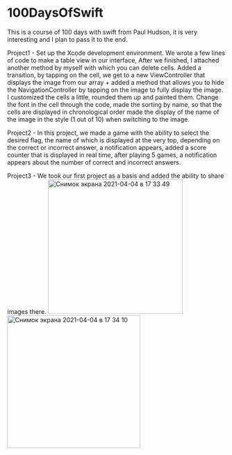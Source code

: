 # 100DaysOfSwift

This is a course of 100 days with swift from Paul Hudson, it is very interesting and I plan to pass it to the end.

Project1 - Set up the Xcode development environment. We wrote a few lines of code to make a table view in our interface,
After we finished, I attached another method by myself with which you can delete cells.
Added a transition, by tapping on the cell, we get to a new ViewController that displays the image from our array + 
added a method that allows you to hide the NavigationController by tapping on the image to fully display the image.
I customized the cells a little, rounded them up and painted them.
Change the font in the cell through the code, made the sorting by name, 
so that the cells are displayed in chronological order made the display of the name of the image in the style (1 out of 10) when switching to the image.

Project2 - In this project, we made a game with the ability to select the desired flag, 
the name of which is displayed at the very top, depending on the correct or incorrect answer, 
a notification appears, added a score counter that is displayed in real time, after playing 5 games, 
a notification appears about the number of correct and incorrect answers.

Project3 - We took our first project as a basis and added the ability to share images there.
<img width="310" alt="Снимок экрана 2021-04-04 в 17 33 49" src="https://user-images.githubusercontent.com/76879483/113512145-fd618c80-956b-11eb-8dcb-5475577366ac.png">
<img width="306" alt="Снимок экрана 2021-04-04 в 17 34 10" src="https://user-images.githubusercontent.com/76879483/113512148-ff2b5000-956b-11eb-911e-0f40086f00d6.png">
